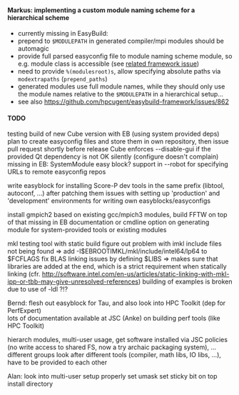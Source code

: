 #### Markus: implementing a custom module naming scheme for a hierarchical scheme
 * currently missing in EasyBuild:
  * prepend to `$MODULEPATH` in generated compiler/mpi modules should be automagic
  * provide full parsed easyconfig file to module naming scheme module, so e.g. module class is accessible (see [related framework issue](https://github.com/hpcugent/easybuild-framework/issues/687))
  * need to provide `%(modulesroot)s`, allow specifying absolute paths via `modextrapaths` (`prepend_paths`)
  * generated modules use full module names, while they should only use the module names relative to the `$MODULEPATH` in a hierarchical setup...
  * see also https://github.com/hpcugent/easybuild-framework/issues/862



#### TODO
testing build of new Cube version with EB (using system provided deps)
     plan to create easyconfig files and store them in own repository, then issue pull request shortly before release
     Cube enforces --disable-gui if the provided Qt dependency is not OK silently (configure doesn't complain)
     missing in EB:
          SystemModule easy block?
          support in --robot for specifying URLs to remote easyconfig repos

write easyblock for installing Score-P dev tools in the same prefix (libtool, autoconf, …) after patching them
     issues with setting up 'production' and 'development' environments for writing own easyblocks/easyconfigs

install gmpich2 based on existing gcc/mpich3 modules, build FFTW on top of that
     missing in EB
          documentation or cmdline option on generating module for system-provided tools or existing modules

mkl testing tool with static build
     figure out problem with imkl include files not being found => add -I$EBROOTIMKL/mkl/include/intel64/lp64 to $FCFLAGS
     fix BLAS linking issues by defining $LIBS => makes sure that libraries are added at the end, which is a strict requirement when statically linking (cfr. http://software.intel.com/en-us/articles/static-linking-with-mkl-ipp-or-tbb-may-give-unresolved-references)
     building of examples is broken due to use of -ldl ?!?

Bernd: flesh out easyblock for Tau, and also look into HPC Toolkit (dep for PerfExpert)     
     lots of documentation available at JSC (Anke) on building perf tools (like HPC Toolkit)

hierarch modules, multi-user usage, get software installed via JSC policies (no write access to shared FS, now a try archaic packaging system), …
different groups look after different tools (compiler, math libs, IO libs, …), have to be provided to each other

Alan: look into multi-user setup
     properly set umask
     set sticky bit on top install directory
